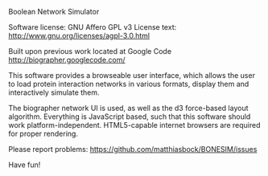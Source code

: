 
Boolean Network Simulator

Software license: GNU Affero GPL v3
License text: http://www.gnu.org/licenses/agpl-3.0.html

Built upon previous work located at Google Code
http://biographer.googlecode.com/

This software provides a browseable user interface,
which allows the user to load protein interaction networks in various formats,
display them and interactively simulate them.

The biographer network UI is used, as well as the d3 force-based layout algorithm.
Everything is JavaScript based, such that this software should work platform-independent.
HTML5-capable internet browsers are required for proper rendering.

Please report problems: https://github.com/matthiasbock/BONESIM/issues

Have fun!

